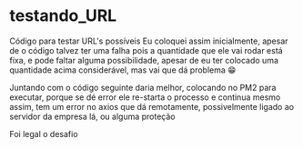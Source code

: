 # testando_URL

Código para testar URL's possíveis
Eu coloquei assim inicialmente, apesar de o código talvez ter uma falha pois a quantidade que ele vai rodar está fixa, e pode faltar alguma possibilidade, apesar de eu ter colocado uma quantidade acima considerável, mas vai que dá problema 😁

Juntando com o código seguinte daria melhor, colocando no PM2 para executar, porque se dé error ele re-starta o processo e continua mesmo assim, tem um error no axios que dá remotamente, possivelmente ligado ao servidor da empresa lá, ou alguma proteção

Foi legal o desafio
